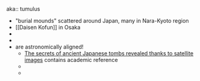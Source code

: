 aka:: tumulus
- "burial mounds" scattered around Japan, many in Nara-Kyoto region
- [[Daisen Kofun]] in Osaka
-
-
- are astronomically aligned!
	- [The secrets of ancient Japanese tombs revealed thanks to satellite images](https://phys.org/news/2022-01-secrets-ancient-japanese-tombs-revealed.html) contains academic reference
	-
	-